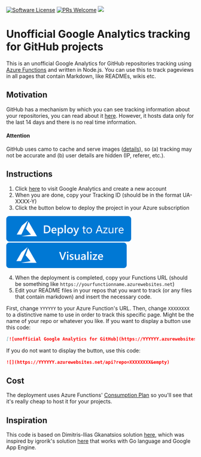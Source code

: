 [![Software License](https://img.shields.io/badge/license-MIT-brightgreen.svg?style=flat-square)](LICENSE)
[![PRs Welcome](https://img.shields.io/badge/PRs-welcome-brightgreen.svg?style=flat-square)](http://makeapullrequest.com)
[![](https://ga4gh.datainsights.cloud/api?repo=gaforgithub)](https://github.com/SaschaDittmann/gaforgithub)

# Unofficial Google Analytics tracking for GitHub projects
This is an unofficial Google Analytics for GitHub repositories tracking using [Azure Functions](https://functions.azure.com) and written in Node.js. You can use this to track pageviews in all pages that contain Markdown, like READMEs, wikis etc.

## Motivation
GitHub has a mechanism by which you can see tracking information about your repositories, you can read about it [here](https://help.github.com/articles/viewing-traffic-to-a-repository/). However, it hosts data only for the last 14 days and there is no real time information.

#### Attention
GitHub uses camo to cache and serve images ([details](https://help.github.com/articles/about-anonymized-image-urls/)), so (a) tracking may not be accurate and (b) user details are hidden (IP, referer, etc.). 

## Instructions

1. Click [here](http://www.google.com/analytics/) to visit Google Analytics and create a new account
2. When you are done, copy your Tracking ID (should be in the format UA-XXXX-Y)
3. Click the button below to deploy the project in your Azure subscription

[![Deploy To Azure](https://raw.githubusercontent.com/Azure/azure-quickstart-templates/master/1-CONTRIBUTION-GUIDE/images/deploytoazure.svg?sanitize=true)](https://portal.azure.com/#create/Microsoft.Template/uri/https%3A%2F%2Fraw.githubusercontent.com%2FSaschaDittmann%2Fgaforgithub%2Fmaster%2Fazuredeploy.json)
[![Visualize](https://raw.githubusercontent.com/Azure/azure-quickstart-templates/master/1-CONTRIBUTION-GUIDE/images/visualizebutton.svg?sanitize=true)](http://armviz.io/#/?load=https%3A%2F%2Fraw.githubusercontent.com%2FSaschaDittmann%2Fgaforgithub%2Fmaster%2Fazuredeploy.json)

4. When the deployment is completed, copy your Functions URL (should be something like `https://yourfunctionname.azurewebsites.net`)
5. Edit your README files in your repos that you want to track (or any files that contain markdown) and insert the necessary code.

First, change `YYYYYY` to your Azure Function's URL. Then, change `XXXXXXXX` to a distinctive name to use in order to track this specific page. Might be the name of your repo or whatever you like. If you want to display a button use this code:

```markdown
[![unofficial Google Analytics for GitHub](https://YYYYYY.azurewebsites.net/api?repo=XXXXXXXX)](https://github.com/dgkanatsios/gaforgithub)
```

If you do not want to display the button, use this code:

```markdown
![](https://YYYYYY.azurewebsites.net/api?repo=XXXXXXXX&empty)
```

## Cost

The deployment uses Azure Functions' [Consumption Plan](https://docs.microsoft.com/en-us/azure/azure-functions/functions-scale#consumption-plan) so you'll see that it's really cheap to host it for your projects.

## Inspiration

This code is based on Dimitris-Ilias Gkanatsios solution [here](https://github.com/dgkanatsios/gaforgithub), which was inspired by igrorik's solution [here](https://github.com/igrigorik/ga-beacon) that works with Go language and Google App Engine.
